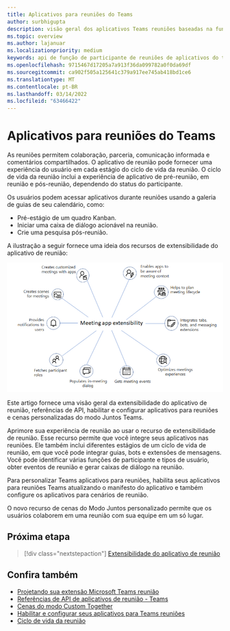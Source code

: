 ```yaml
---
title: Aplicativos para reuniões do Teams
author: surbhigupta
description: visão geral dos aplicativos Teams reuniões baseadas na função de usuário e participante
ms.topic: overview
ms.author: lajanuar
ms.localizationpriority: medium
keywords: api de função de participante de reuniões de aplicativos do teams
ms.openlocfilehash: 9715467d17205a7a913f36da099782a0f0da69df
ms.sourcegitcommit: ca902f505a125641c379a917ee745ab418bd1ce6
ms.translationtype: MT
ms.contentlocale: pt-BR
ms.lasthandoff: 03/14/2022
ms.locfileid: "63466422"
---
```

# <a name="apps-for-teams-meetings"></a>Aplicativos para reuniões do Teams

As reuniões permitem colaboração, parceria, comunicação informada e comentários compartilhados. O aplicativo de reunião pode fornecer uma experiência do usuário em cada estágio do ciclo de vida da reunião. O ciclo de vida da reunião inclui a experiência de aplicativo de pré-reunião, em reunião e pós-reunião, dependendo do status do participante.

Os usuários podem acessar aplicativos durante reuniões usando a galeria de guias de seu calendário, como:

* Pré-estágio de um quadro Kanban.
* Iniciar uma caixa de diálogo acionável na reunião.
* Crie uma pesquisa pós-reunião.

A ilustração a seguir fornece uma ideia dos recursos de extensibilidade do aplicativo de reunião:

![Extensibilidade do aplicativo de reunião](../assets/images/apps-in-meetings/meetingappextensibility.png)

Este artigo fornece uma visão geral da extensibilidade do aplicativo de reunião, referências de API, habilitar e configurar aplicativos para reuniões e cenas personalizadas do modo Juntos Teams.

Aprimore sua experiência de reunião ao usar o recurso de extensibilidade de reunião. Esse recurso permite que você integre seus aplicativos nas reuniões. Ele também inclui diferentes estágios de um ciclo de vida de reunião, em que você pode integrar guias, bots e extensões de mensagens. Você pode identificar várias funções de participante e tipos de usuário, obter eventos de reunião e gerar caixas de diálogo na reunião.

Para personalizar Teams aplicativos para reuniões, habilita seus aplicativos para reuniões Teams atualizando o manifesto do aplicativo e também configure os aplicativos para cenários de reunião.

O novo recurso de cenas do Modo Juntos personalizado permite que os usuários colaborem em uma reunião com sua equipe em um só lugar.

## <a name="next-step"></a>Próxima etapa

> [!div class="nextstepaction"]
> [Extensibilidade do aplicativo de reunião](meeting-app-extensibility.md)

## <a name="see-also"></a>Confira também

* [Projetando sua extensão Microsoft Teams reunião](~/apps-in-teams-meetings/design/designing-apps-in-meetings.md)
* [Referências de API de aplicativos de reunião - Teams](~/apps-in-teams-meetings/api-references.md)
* [Cenas do modo Custom Together](~/apps-in-teams-meetings/teams-together-mode.md)
* [Habilitar e configurar seus aplicativos para Teams reuniões](~/apps-in-teams-meetings/enable-and-configure-your-app-for-teams-meetings.md)
* [Ciclo de vida da reunião](meeting-app-extensibility.md#meeting-lifecycle)
